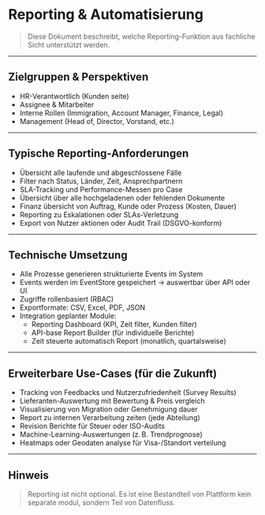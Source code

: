 # Reporting & Automatisierung 

> Diese Dokument beschreibt, welche Reporting-Funktion aus fachliche Sicht unterstützt werden.

---

## Zielgruppen & Perspektiven

- HR-Verantwortlich (Kunden seite)
- Assignee & Mitarbeiter
- Interne Rollen (Immigration, Account Manager, Finance, Legal)
- Management (Head of, Director, Vorstand, etc.)

---

## Typische Reporting-Anforderungen

- Übersicht alle laufende und abgeschlossene Fälle
- Filter nach Status, Länder, Zeit, Ansprechpartnern
- SLA-Tracking und Performance-Messen pro Case
- Übersicht über alle hochgeladenen oder fehlenden Dokumente
- Finanz übersicht von Auftrag, Kunde oder Prozess (Kosten, Dauer)
- Reporting zu Eskalationen oder SLAs-Verletzung
- Export von Nutzer aktionen oder Audit Trail (DSGVO-konform)

---

## Technische Umsetzung

- Alle Prozesse generieren strukturierte Events im System
- Events werden im EventStore gespeichert → auswertbar über API oder UI
- Zugriffe rollenbasiert (RBAC)
- Exportformate: CSV, Excel, PDF, JSON
- Integration geplanter Module:
  - Reporting Dashboard (KPI, Zeit filter, Kunden filter)
  - API-base Report Builder (für individuelle Berichte)
  - Zeit steuerte automatisch Report (monatlich, quartalsweise)

---

## Erweiterbare Use-Cases (für die Zukunft)

- Tracking von Feedbacks und Nutzerzufriedenheit (Survey Results)
- Lieferanten-Auswertung mit Bewertung & Preis vergleich
- Visualisierung von Migration oder Genehmigung dauer
- Report zu internen Verarbeitung zeiten (jede Abteilung)
- Revision Berichte für Steuer oder ISO-Audits
- Machine-Learning-Auswertungen (z. B. Trendprognose)
- Heatmaps oder Geodaten analyse für Visa-/Standort verteilung
---

## Hinweis

> Reporting ist nicht optional. Es ist eine Bestandteil von Plattform kein separate modul, sondern Teil von Datenfluss.
